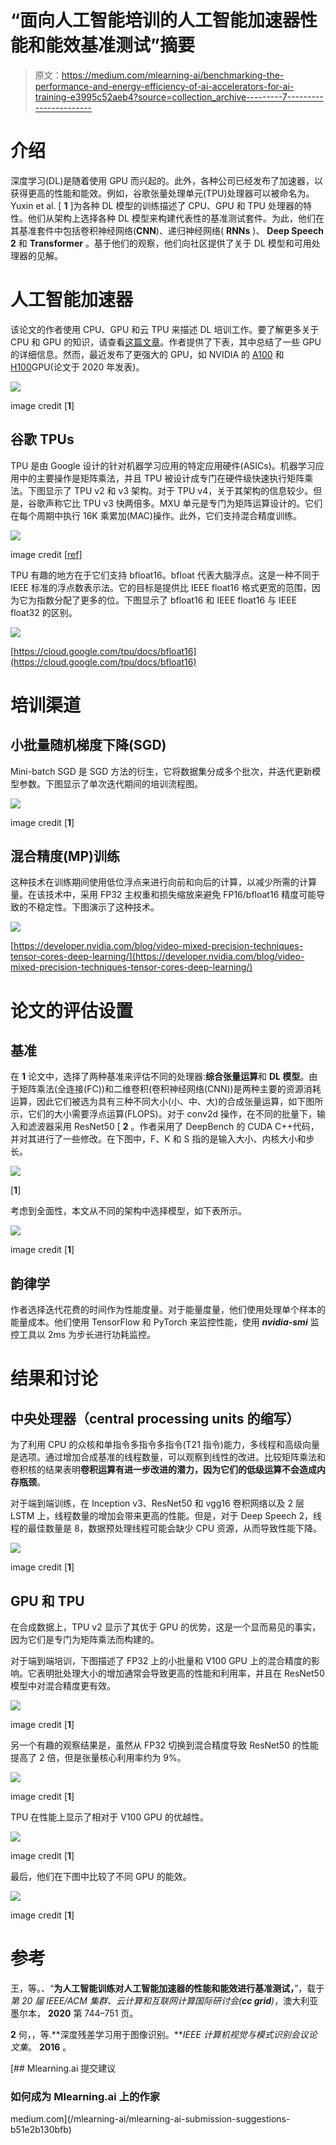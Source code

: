 # “面向人工智能培训的人工智能加速器性能和能效基准测试”摘要

> 原文：<https://medium.com/mlearning-ai/benchmarking-the-performance-and-energy-efficiency-of-ai-accelerators-for-ai-training-e3995c52aeb4?source=collection_archive---------7----------------------->

# 介绍

深度学习(DL)是随着使用 GPU 而兴起的。此外，各种公司已经发布了加速器，以获得更高的性能和能效。例如，谷歌张量处理单元(TPU)处理器可以被命名为。Yuxin et al. [ **1** ]为各种 DL 模型的训练描述了 CPU、GPU 和 TPU 处理器的特性。他们从架构上选择各种 DL 模型来构建代表性的基准测试套件。为此，他们在其基准套件中包括卷积神经网络(**CNN**)、递归神经网络( **RNNs** )、 **Deep Speech 2** 和 **Transformer** 。基于他们的观察，他们向社区提供了关于 DL 模型和可用处理器的见解。

# 人工智能加速器

该论文的作者使用 CPU、GPU 和云 TPU 来描述 DL 培训工作。要了解更多关于 CPU 和 GPU 的知识，请查看[这篇文章](/mlearning-ai/processors-cpu-gpu-fpga-accelerator-8bfc3a73333c)。作者提供了下表，其中总结了一些 GPU 的详细信息。然而，最近发布了更强大的 GPU，如 NVIDIA 的 [A100](https://www.nvidia.com/en-us/data-center/a100/) 和[H100](https://www.nvidia.com/en-us/data-center/h100/)GPU(论文于 2020 年发表)。

![](img/3d0ec6e401f3375e14045ed3fb0aa0fd.png)

image credit [**1**]

## 谷歌 TPUs

TPU 是由 Google 设计的针对机器学习应用的特定应用硬件(ASICs)。机器学习应用中的主要操作是矩阵乘法，并且 TPU 被设计成专门在硬件级快速执行矩阵乘法。下图显示了 TPU v2 和 v3 架构。对于 TPU v4，关于其架构的信息较少。但是，谷歌声称它比 TPU v3 快两倍多。MXU 单元是专门为矩阵运算设计的。它们在每个周期中执行 16K 乘累加(MAC)操作。此外，它们支持混合精度训练。

![](img/d6f6ba203189abf39c91caec255cd8e9.png)

image credit [[ref](https://www.nextplatform.com/2021/05/21/google-hints-about-its-homegrown-tpuv4-ai-engines/)]

TPU 有趣的地方在于它们支持 bfloat16。bfloat 代表大脑浮点。这是一种不同于 IEEE 标准的浮点数表示法。它的目标是提供比 IEEE float16 格式更宽的范围，因为它为指数分配了更多的位。下图显示了 bfloat16 和 IEEE float16 与 IEEE float32 的区别。

![](img/06337ee555d22262d287ce1452373f91.png)

[https://cloud.google.com/tpu/docs/bfloat16](https://cloud.google.com/tpu/docs/bfloat16)

# 培训渠道

## 小批量随机梯度下降(SGD)

Mini-batch SGD 是 SGD 方法的衍生，它将数据集分成多个批次，并迭代更新模型参数。下图显示了单次迭代期间的培训流程图。

![](img/7052f878c2c48d0e52129adb5e170b57.png)

image credit [**1**]

## 混合精度(MP)训练

这种技术在训练期间使用低位浮点来进行向前和向后的计算，以减少所需的计算量。在该技术中，采用 FP32 主权重和损失缩放来避免 FP16/bfloat16 精度可能导致的不稳定性。下图演示了这种技术。

![](img/44fd6e086af0aa9e4c8747c58a8567e4.png)

[https://developer.nvidia.com/blog/video-mixed-precision-techniques-tensor-cores-deep-learning/](https://developer.nvidia.com/blog/video-mixed-precision-techniques-tensor-cores-deep-learning/)

# 论文的评估设置

## 基准

在 **1** 论文中，选择了两种基准来评估不同的处理器:**综合张量运算**和 **DL 模型**。由于矩阵乘法(全连接(FC))和二维卷积(卷积神经网络(CNN))是两种主要的资源消耗运算，因此它们被选为具有三种不同大小(小、中、大)的合成张量运算，如下图所示，它们的大小需要浮点运算(FLOPS)。对于 conv2d 操作，在不同的批量下，输入和滤波器采用 ResNet50 [ **2** 。作者采用了 DeepBench 的 CUDA C++代码，并对其进行了一些修改。在下图中，F、K 和 S 指的是输入大小、内核大小和步长。

![](img/5ca8a559ed6663ef160e2a48d1124d04.png)

[**1**]

考虑到全面性，本文从不同的架构中选择模型，如下表所示。

![](img/604f91e14a1283e9f9d071eeb5e17079.png)

image credit [**1**]

## 韵律学

作者选择迭代花费的时间作为性能度量。对于能量度量，他们使用处理单个样本的能量成本。他们使用 TensorFlow 和 PyTorch 来监控性能，使用 ***nvidia-smi*** 监控工具以 2ms 为步长进行功耗监控。

# 结果和讨论

## 中央处理器（central processing units 的缩写）

为了利用 CPU 的众核和单指令多指令多指令(T21 指令)能力，多线程和高级向量是选项。通过增加合成基准的线程数量，可以观察到线性的改进。比较矩阵乘法和卷积核的结果表明**卷积运算有进一步改进的潜力，因为它们的低级运算不会造成内存瓶颈**。

对于端到端训练，在 Inception v3、ResNet50 和 vgg16 卷积网络以及 2 层 LSTM 上，线程数量的增加会带来更高的性能。但是，对于 Deep Speech 2，线程的最佳数量是 8，数据预处理线程可能会缺少 CPU 资源，从而导致性能下降。

![](img/7ab13f62ef6f310a39e11aecc6c174ac.png)

image credit [**1**]

## GPU 和 TPU

在合成数据上，TPU v2 显示了其优于 GPU 的优势，这是一个显而易见的事实，因为它们是专门为矩阵乘法而构建的。

对于端到端培训，下图描述了 FP32 上的小批量和 V100 GPU 上的混合精度的影响。它表明批处理大小的增加通常会导致更高的性能和利用率，并且在 ResNet50 模型中对混合精度更有效。

![](img/4d8b60d4756a97dbc2e664e345749849.png)

image credit [**1**]

另一个有趣的观察结果是，虽然从 FP32 切换到混合精度导致 ResNet50 的性能提高了 2 倍，但是张量核心利用率约为 9%。

![](img/7acd45b08c9cccaa2e5363d397978fcc.png)

image credit [**1**]

TPU 在性能上显示了相对于 V100 GPU 的优越性。

![](img/93bab075dceaab6e39cfbeea1513e738.png)

image credit [**1**]

最后，他们在下图中比较了不同 GPU 的能效。

![](img/3b54f4322de63bffca4c1b79a58fd772.png)

image credit [**1**]

# 参考

王，等。、“**为人工智能训练对人工智能加速器的性能和能效进行基准测试，**”，载于*第 20 届 IEEE/ACM 集群、云计算和互联网计算国际研讨会(****cc grid****)*，澳大利亚墨尔本， **2020** 第 744–751 页。

**2** 何，，等.**深度残差学习用于图像识别。***IEEE 计算机视觉与模式识别会议论文集*。 **2016** 。

[](/mlearning-ai/mlearning-ai-submission-suggestions-b51e2b130bfb) [## Mlearning.ai 提交建议

### 如何成为 Mlearning.ai 上的作家

medium.com](/mlearning-ai/mlearning-ai-submission-suggestions-b51e2b130bfb)